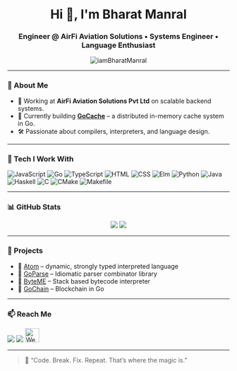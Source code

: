 <h1 align="center">Hi 👋, I'm Bharat Manral</h1>
<h3 align="center">Engineer @ AirFi Aviation Solutions • Systems Engineer • Language Enthusiast</h3>

<p align="center">
  <img src="https://komarev.com/ghpvc/?username=iamBharatManral&label=Profile%20views&color=0e75b6&style=flat" alt="iamBharatManral" />
</p>

---

### 🧠 About Me

- 💼 Working at **AirFi Aviation Solutions Pvt Ltd** on scalable backend systems.
- 🔭 Currently building **[GoCache](https://github.com/iamBharatManral/GoCache)** – a distributed in-memory cache system in Go.
- 🛠 Passionate about compilers, interpreters, and language design.

---

### 🧰 Tech I Work With

<!--START_LANGUAGES_SECTION-->

![JavaScript](https://img.shields.io/badge/JavaScript-686155?style=flat&logo=javascript&logoColor=white) ![Go](https://img.shields.io/badge/Go-5F075A?style=flat&logo=go&logoColor=white) ![TypeScript](https://img.shields.io/badge/TypeScript-558B54?style=flat&logo=typescript&logoColor=white) ![HTML](https://img.shields.io/badge/HTML-4C4AD5?style=flat&logo=html&logoColor=white) ![CSS](https://img.shields.io/badge/CSS-2C56C3?style=flat&logo=css&logoColor=white) ![Elm](https://img.shields.io/badge/Elm-3EA724?style=flat&logo=elm&logoColor=white) ![Python](https://img.shields.io/badge/Python-A7F5F3?style=flat&logo=python&logoColor=white) ![Java](https://img.shields.io/badge/Java-D52387?style=flat&logo=java&logoColor=white) ![Haskell](https://img.shields.io/badge/Haskell-A59B78?style=flat&logo=haskell&logoColor=white) ![C](https://img.shields.io/badge/C-0D61F8?style=flat&logo=c&logoColor=white) ![CMake](https://img.shields.io/badge/CMake-DF49AD?style=flat&logo=cmake&logoColor=white) ![Makefile](https://img.shields.io/badge/Makefile-B67911?style=flat&logo=makefile&logoColor=white)

<!--END_LANGUAGES_SECTION-->

---

### 📊 GitHub Stats

<p align="center">
  <img src="https://github-readme-stats.vercel.app/api?username=iamBharatManral&show_icons=true&theme=radical" />
  <img src="https://github-readme-stats.vercel.app/api/top-langs/?username=iamBharatManral&layout=compact&theme=radical" />
</p>

---

### 🚀 Projects

- 🧩 [Atom](https://github.com/iamBharatManral/atom) – dynamic, strongly typed interpreted language
- 🧩 [GoParse](https://github.com/iamBharatManral/GoParse) – Idiomatic parser combinator library
- 🧩 [ByteME](https://github.com/iamBharatManral/ByteMe) – Stack based bytecode interpreter
- 🧩 [GoChain](https://github.com/iamBharatManral/GoChain) – Blockchain in Go

---

### 📫 Reach Me

<p>
  <a href="mailto:justbharatmanral@gmail.com"><img src="https://img.shields.io/badge/Email-D14836?style=for-the-badge&logo=gmail&logoColor=white" /></a>
  <a href="https://www.linkedin.com/in/iambharatmanral/"><img src="https://img.shields.io/badge/LinkedIn-0A66C2?style=for-the-badge&logo=linkedin&logoColor=white" /></a>
  <a href="https://thelogugy.dev" target="_blank">
    <img src="https://img.icons8.com/color/48/000000/domain.png" alt="Website" width="32" />
  </a>
</p>

---

> 🧪 “Code. Break. Fix. Repeat. That’s where the magic is.”  

